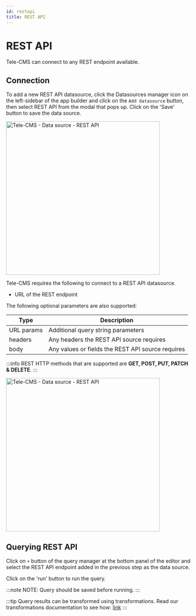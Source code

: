 ```yaml
---
id: restapi
title: REST API
---
```


# REST API

Tele-CMS can connect to any REST endpoint available.

## Connection

To add a new REST API datasource, click the Datasources manager icon on the left-sidebar of the app builder and click on the `Add datasource` button, then select REST API from the modal that pops up.
Click on the 'Save' button to save the data source.

<img class="screenshot-full" src="/img/datasource-reference/rest-api/rest-api.gif" alt="Tele-CMS - Data source - REST API" height="420"/>

Tele-CMS requires the following to connect to a REST API  datasource.

- URL of the REST endpoint

The following optional parameters are also supported:

   | Type         | Description |
   | -----------  | ----------- |
   | URL params   | Additional query string parameters|
   | headers      | Any headers the REST API source requires|
   | body         | Any values or fields the REST API source requires|

:::info
REST HTTP methods that are supported are **GET, POST, PUT, PATCH &amp; DELETE**.
:::

<img class="screenshot-full" src="/img/datasource-reference/rest-api/rest-api-values.gif" alt="Tele-CMS - Data source - REST API" height="420"/>

## Querying REST API

Click on `+` button of the query manager at the bottom panel of the editor and select the REST API endpoint added in the previous step as the data source.

Click on the 'run' button to run the query.

:::note
NOTE: Query should be saved before running.
:::

:::tip
Query results can be transformed using transformations. Read our transformations documentation to see how: [link](/docs/tutorial/transformations)
:::
